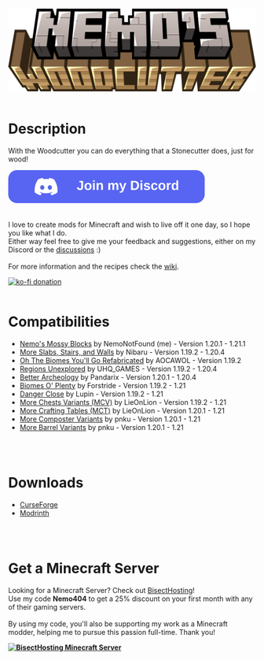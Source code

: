 ![Nemo's Woodcutter](https://github.com/NemoNotFound/NemoNotFound/blob/master/resources/png/nemos-woodcutter-title.png?raw=true)
<br><br>

# Description
With the Woodcutter you can do everything that a Stonecutter does, just for wood!<br>

[![Join my Discord](https://github.com/NemoNotFound/NemoNotFound/blob/master/resources/svg/join_discord_button.svg?raw=true)](https://discord.com/invite/yxs9dga)
<br>
<br>

I love to create mods for Minecraft and wish to live off it one day, so I hope you like what I do. <br>
Either way feel free to give me your feedback and suggestions, either on my Discord or the [discussions](https://github.com/NemoNotFound/NemosWoodcutter/discussions/) :)
<br><br>
For more information and the recipes check the [wiki](https://www.nemonotfound.com/minecraft-mods/nemos-woodcutter/wiki).

[![ko-fi donation](https://ko-fi.com/img/githubbutton_sm.svg)](https://ko-fi.com/nemonotfound)
<br>
<br>

# Compatibilities  
- [Nemo's Mossy Blocks](https://www.curseforge.com/minecraft/mc-mods/nemos-mossy-blocks) by NemoNotFound (me) - Version 1.20.1 - 1.21.1
- [More Slabs, Stairs, and Walls](https://www.curseforge.com/minecraft/mc-mods/more-slabs-stairs-and-walls) by Nibaru - Version 1.19.2 - 1.20.4
- [Oh The Biomes You'll Go Refabricated](https://www.curseforge.com/minecraft/mc-mods/oh-the-biomes-youll-go-fabric) by AOCAWOL - Version 1.19.2 
- [Regions Unexplored](https://www.curseforge.com/minecraft/mc-mods/regions-unexplored) by UHQ_GAMES - Version 1.19.2 - 1.20.4 
- [Better Archeology](https://www.curseforge.com/minecraft/mc-mods/better-archeology) by Pandarix - Version 1.20.1 - 1.20.4 
- [Biomes O' Plenty](https://www.curseforge.com/minecraft/mc-mods/biomes-o-plenty) by Forstride - Version 1.19.2 - 1.21 
- [Danger Close](https://www.curseforge.com/minecraft/mc-mods/danger-close) by Lupin - Version 1.19.2 - 1.21 
- [More Chests Variants (MCV)](https://modrinth.com/mod/more-chest-variants-lieonlion) by LieOnLion - Version 1.19.2 - 1.21 
- [More Crafting Tables (MCT)](https://modrinth.com/mod/more-crafting-tables-lieonlion) by LieOnLion - Version 1.20.1 - 1.21 
- [More Composter Variants](https://modrinth.com/mod/more-composter-variants) by pnku - Version 1.20.1 - 1.21 
- [More Barrel Variants](https://modrinth.com/mod/more-barrel-variants) by pnku - Version 1.20.1 - 1.21
<br>
<br>

# Downloads
- [CurseForge](https://curseforge.com/minecraft/mc-mods/nemos-woodcutter)
- [Modrinth](https://modrinth.com/mod/nemos-woodcutter)
<br>
<br>

# Get a Minecraft Server
Looking for a Minecraft Server? Check out [BisectHosting](https://bisecthosting.com/Nemo404)! <br>
Use my code **Nemo404** to get a 25% discount on your first month with any of their gaming servers. <br><br>
By using my code, you'll also be supporting my work as a Minecraft modder, helping me to pursue this passion full-time. Thank you!

[**![BisectHosting Minecraft Server](https://www.bisecthosting.com/partners/custom-banners/e6d95b5e-b7fb-47eb-ad78-4dc6071a6171.png)**](https://bisecthosting.com/Nemo404)
